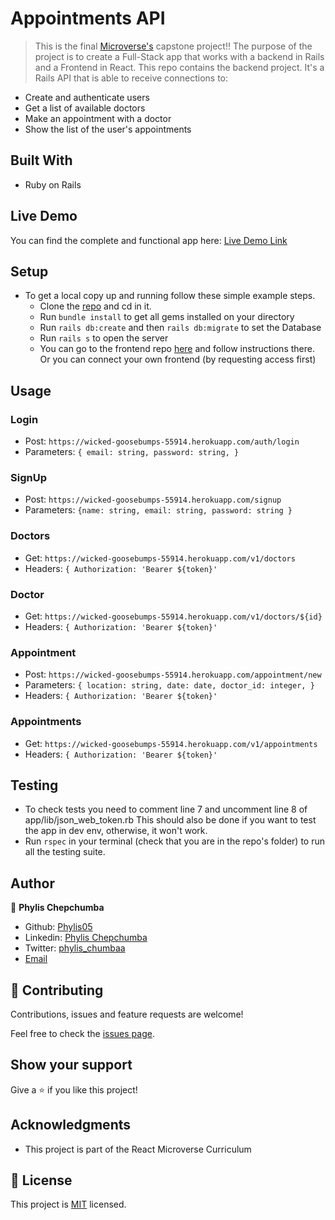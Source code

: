 # Appointments API

> This is the final [Microverse's](www.microverse.org) capstone project!!
The purpose of the project is to create a Full-Stack app that works with a backend in Rails and a Frontend in React.
This repo contains the backend project.
It's a Rails API that is able to receive connections to:

- Create and authenticate users
- Get a list of available doctors
- Make an appointment with a doctor
- Show the list of the user's appointments

## Built With

- Ruby on Rails

## Live Demo

You can find the complete and functional app here:
[Live Demo Link](https://wicked-goosebumps-55914.herokuapp.com/)

## Setup

- To get a local copy up and running follow these simple example steps.
  - Clone the [repo](https://github.com/Phylis05/appointment-app) and cd in it.
  - Run `bundle install` to get all gems installed on your directory
  - Run `rails db:create` and then `rails db:migrate` to set the Database
  - Run `rails s` to open the server
  - You can go to the frontend repo [here](https://github.com/Phylis05/appointment-app-front-end) and follow instructions there. Or you can connect your own frontend (by requesting access first)

## Usage

### Login

- Post: `https://wicked-goosebumps-55914.herokuapp.com/auth/login`
- Parameters:
 `{ email: string,
   password: string,
  }`

### SignUp

- Post: `https://wicked-goosebumps-55914.herokuapp.com/signup`
- Parameters:
 `{name: string,
    email: string,
    password: string
  }`

### Doctors

- Get: `https://wicked-goosebumps-55914.herokuapp.com/v1/doctors`
- Headers:
 `{ Authorization: 'Bearer ${token}'`

### Doctor

- Get: `https://wicked-goosebumps-55914.herokuapp.com/v1/doctors/${id}`
- Headers:
 `{ Authorization: 'Bearer ${token}'`

### Appointment

- Post: `https://wicked-goosebumps-55914.herokuapp.com/appointment/new`
- Parameters:
`{
  location: string,
  date: date,
  doctor_id: integer,
  }`
- Headers:
 `{ Authorization: 'Bearer ${token}'`

### Appointments

- Get: `https://wicked-goosebumps-55914.herokuapp.com/v1/appointments`
- Headers:
 `{ Authorization: 'Bearer ${token}'`

## Testing

- To check tests you need to comment line 7 and uncomment line 8 of app/lib/json_web_token.rb
  This should also be done if you want to test the app in dev env, otherwise, it won't work.
- Run `rspec` in your terminal (check that you are in the repo's folder) to run all the testing suite.

## Author

👤 **Phylis Chepchumba**

- Github: [Phylis05](https://github.com/Phylis05)
- Linkedin: [Phylis Chepchumba](https://linkedin.com/phylis-chepchumba)
- Twitter: [phylis_chumbaa](https://twitter.com/phyl_chumba)
- [Email](chumba.phyl@gmail.com)

## 🤝 Contributing

Contributions, issues and feature requests are welcome!

Feel free to check the [issues page](https://github.com/Phylis05/appointment-app/issues/).

## Show your support

Give a ⭐️ if you like this project!

## Acknowledgments

- This project is part of the React Microverse Curriculum

## 📝 License

This project is [MIT](lic.url) licensed.
